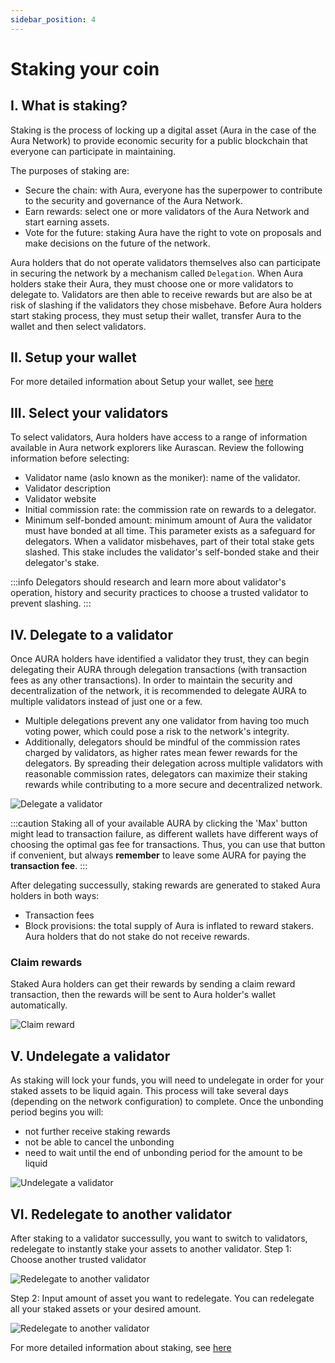 ```yaml
---
sidebar_position: 4
---
```


# Staking your coin

## I. What is staking?
Staking is the process of locking up a digital asset (Aura in the case of the Aura Network) to provide economic security for a public blockchain that everyone can participate in maintaining.

The purposes of staking are:
- Secure the chain: with Aura, everyone has the superpower to contribute to the security and governance of the Aura Network.
- Earn rewards: select one or more validators of the Aura Network and start earning assets.
- Vote for the future: staking Aura have the right to vote on proposals and make decisions on the future of the network.

Aura holders that do not operate validators themselves also can participate in securing the network by a mechanism called `Delegation`. When Aura holders stake their Aura, they must choose one or more validators to delegate to. Validators are then able to receive rewards but are also be at risk of slashing if the validators they chose misbehave.
Before Aura holders start staking process, they must setup their wallet, transfer Aura to the wallet and then select validators.

## II. Setup your wallet
For more detailed information about Setup your wallet, see [here](./wallet.md)

## III. Select your validators
To select validators, Aura holders have access to a range of information available in Aura network explorers like Aurascan. Review the following information before selecting:
- Validator name (aslo known as the moniker): name of the validator.
- Validator description
- Validator website
- Initial commission rate: the commission rate on rewards to a delegator.
- Minimum self-bonded amount: minimum amount of Aura the validator must have bonded at all time. This parameter exists as a safeguard for delegators. When a validator misbehaves, part of their total stake gets slashed. This stake includes the validator's self-bonded stake and their delegator's stake.

:::info
Delegators should research and learn more about validator's operation, history and security practices to choose a trusted validator to prevent slashing.
:::

## IV. Delegate to a validator
Once AURA holders have identified a validator they trust, they can begin delegating their AURA through delegation transactions (with transaction fees as any other transactions). 
In order to maintain the security and decentralization of the network, it is recommended to delegate AURA to multiple validators instead of just one or a few. 
- Multiple delegations prevent any one validator from having too much voting power, which could pose a risk to the network's integrity. 
- Additionally, delegators should be mindful of the commission rates charged by validators, as higher rates mean fewer rewards for the delegators. 
By spreading their delegation across multiple validators with reasonable commission rates, delegators can maximize their staking rewards while contributing to a more secure and decentralized network.

![Delegate a validator](/img/aurascan/delegate-validator.png)

:::caution
Staking all of your available AURA by clicking the 'Max' button might lead to transaction failure, as different wallets have different ways of choosing the optimal gas fee for transactions. 
Thus, you can use that button if convenient, but always **remember** to leave some AURA for paying the **transaction fee**.
:::

After delegating successully, staking rewards are generated to staked Aura holders in both ways:
- Transaction fees
- Block provisions: the total supply of Aura is inflated to reward stakers. Aura holders that do not stake do not receive rewards.

### Claim rewards 
Staked Aura holders can get their rewards by sending a claim reward transaction, then the rewards will be sent to Aura holder's wallet automatically.

![Claim reward](/img/aurascan/claim-reward.png)

## V. Undelegate a validator
As staking will lock your funds, you will need to undelegate in order for your staked assets to be liquid again. This process will take several days (depending on the network configuration) to complete. Once the unbonding period begins you will:
- not further receive staking rewards
- not be able to cancel the unbonding
- need to wait until the end of unbonding period for the amount to be liquid

![Undelegate a validator](/img/aurascan/new_undelegate.png)

## VI. Redelegate to another validator
After staking to a validator successully, you want to switch to validators, redelegate to instantly stake your assets to another validator.
Step 1: Choose another trusted validator

![Redelegate to another validator](/img/aurascan/redelegate-select-validator.png)

Step 2: Input amount of asset you want to redelegate. You can redelegate all your staked assets or your desired amount.

![Redelegate to another validator](/img/aurascan/redelegate-amount.png)

For more detailed information about staking, see [here](https://docs.aura.network/overview/protocol/staking)




